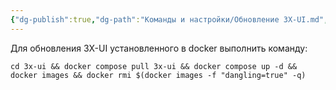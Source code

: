 ```yaml
---
{"dg-publish":true,"dg-path":"Команды и настройки/Обновление 3X-UI.md","permalink":"/komandy-i-nastrojki/obnovlenie-3-x-ui/","updated":"2024-10-06T02:51:56+03:00"}
---
```


Для обновления 3X-UI установленного в docker выполнить команду:

```shell
cd 3x-ui && docker compose pull 3x-ui && docker compose up -d && docker images && docker rmi $(docker images -f "dangling=true" -q)
```